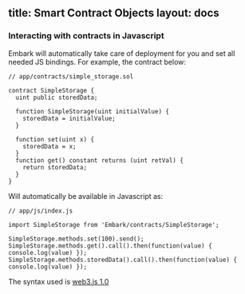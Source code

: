 title: Smart Contract Objects
layout: docs
---
### Interacting with contracts in Javascript

Embark will automatically take care of deployment for you and set all needed JS bindings. For example, the contract below:

```
// app/contracts/simple_storage.sol

contract SimpleStorage {
  uint public storedData;

  function SimpleStorage(uint initialValue) {
    storedData = initialValue;
  }

  function set(uint x) {
    storedData = x;
  }
  function get() constant returns (uint retVal) {
    return storedData;
  }
}
```

Will automatically be available in Javascript as:

```
// app/js/index.js

import SimpleStorage from 'Embark/contracts/SimpleStorage';

SimpleStorage.methods.set(100).send();
SimpleStorage.methods.get().call().then(function(value) { console.log(value) });
SimpleStorage.methods.storedData().call().then(function(value) { console.log(value) });
```

The syntax used is <a href="http://web3js.readthedocs.io/en/1.0/" target="_blank">web3.js 1.0</a>

